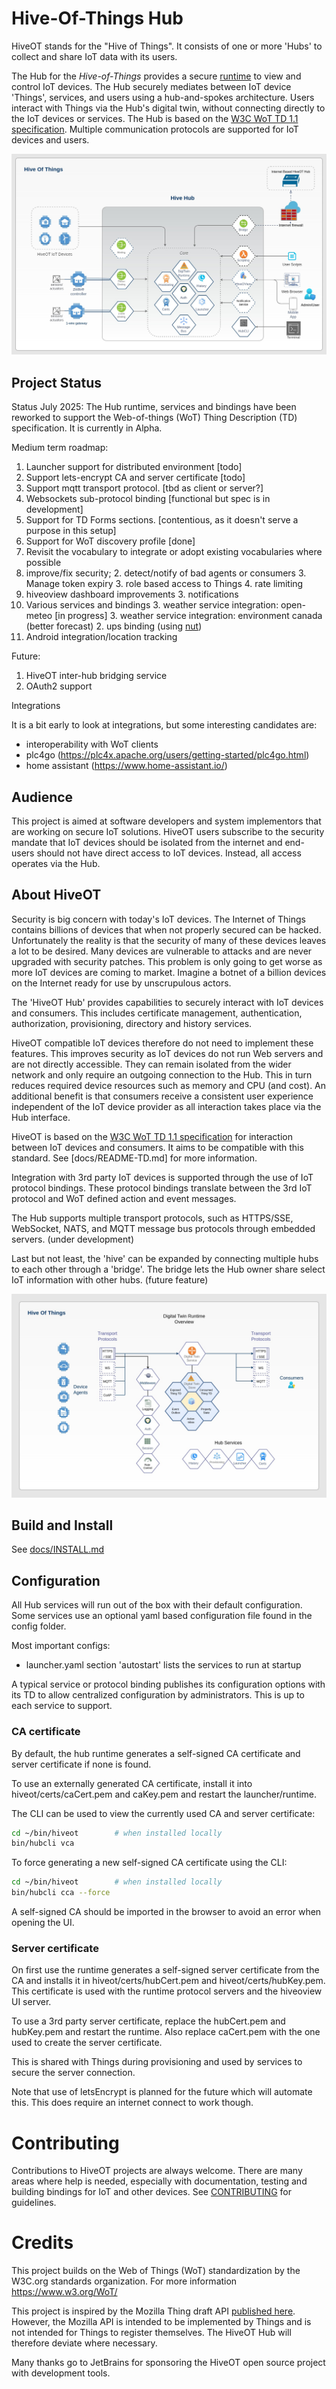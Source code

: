 # Hive-Of-Things Hub

HiveOT stands for the "Hive of Things". It consists of one or more 'Hubs' to collect and share IoT data with its users.

The Hub for the *Hive-of-Things* provides a secure [runtime](runtime/README-runtime.md) to view and control IoT devices. The Hub securely mediates between IoT device 'Things', services, and users using a hub-and-spokes architecture. Users interact with Things via the Hub's digital twin, without connecting directly to the IoT devices or services. The Hub is based on the [W3C WoT TD 1.1 specification](https://www.w3.org/TR/wot-thing-description11/). Multiple communication protocols are supported for IoT devices and users.

![System Overview](docs/hub-overview.jpg)

## Project Status

Status July 2025: The Hub runtime, services and bindings have been reworked to support the Web-of-things (WoT) Thing Description (TD) specification. It is currently in Alpha.  

Medium term roadmap:
1. Launcher support for distributed environment [todo]
1. Support lets-encrypt CA and server certificate [todo]
2. Support mqtt transport protocol. [tbd as client or server?]
1. Websockets sub-protocol binding [functional but spec is in development]
1. Support for TD Forms sections. [contentious, as it doesn't serve a purpose in this setup]
1. Support for WoT discovery profile [done]
1. Revisit the vocabulary to integrate or adopt existing vocabularies where possible
1. improve/fix security;
   2. detect/notify of bad agents or consumers
   3. Manage token expiry
   3. role based access to Things
   4. rate limiting
2. hiveoview dashboard improvements
   3. notifications
3. Various services and bindings
   3. weather service integration: open-meteo [in progress]
   3. weather service integration: environment canada  (better forecast)
   2. ups binding (using [nut](https://networkupstools.org/))
4. Android integration/location tracking

Future:
1. HiveOT inter-hub bridging service
2. OAuth2 support


Integrations

It is a bit early to look at integrations, but some interesting candidates are:
* interoperability with WoT clients
* plc4go (https://plc4x.apache.org/users/getting-started/plc4go.html)
* home assistant (https://www.home-assistant.io/)

## Audience

This project is aimed at software developers and system implementors that are working on secure IoT solutions. HiveOT users subscribe to the security mandate that IoT devices should be isolated from the internet and end-users should not have direct access to IoT devices. Instead, all access operates via the Hub.

## About HiveOT

Security is big concern with today's IoT devices. The Internet of Things contains billions of devices that when not properly secured can be hacked. Unfortunately the reality is that the security of many of these devices leaves a lot to be desired. Many devices are vulnerable to attacks and are never upgraded with security patches. This problem is only going to get worse as more IoT devices are coming to market. Imagine a botnet of a billion devices on the Internet ready for use by unscrupulous actors.

The 'HiveOT Hub' provides capabilities to securely interact with IoT devices and consumers. This includes certificate management, authentication, authorization, provisioning, directory and history services.

HiveOT compatible IoT devices therefore do not need to implement these features. This improves security as IoT devices do not run Web servers and are not directly accessible. They can remain isolated from the wider network and only require an outgoing connection to the Hub. This in turn reduces required device resources such as memory and CPU (and cost). An additional benefit is that consumers receive a consistent user experience independent of the IoT device provider as all interaction takes place via the Hub interface.

HiveOT is based on the [W3C WoT TD 1.1 specification](https://www.w3.org/TR/wot-thing-description11/) for interaction between IoT devices and consumers. It aims to be compatible with this standard. See [docs/README-TD.md] for more information.

Integration with 3rd party IoT devices is supported through the use of IoT protocol bindings. These protocol bindings translate between the 3rd IoT protocol and WoT defined action and event messages.

The Hub supports multiple transport protocols, such as HTTPS/SSE, WebSocket, NATS, and MQTT message bus protocols through embedded servers. (under development)

Last but not least, the 'hive' can be expanded by connecting multiple hubs to each other through a 'bridge'. The bridge lets the Hub owner share select IoT information with other hubs. (future feature)

![Digital Twin Runtime Overview](docs/digitwin-overview.jpg)

## Build and Install

See [docs/INSTALL.md](docs/INSTALL.md)

## Configuration

All Hub services will run out of the box with their default configuration. Some services use an optional yaml based configuration file found in the config folder. 

Most important configs:
* launcher.yaml  section 'autostart' lists the services to run at startup

A typical service or protocol binding publishes its configuration options with its TD to allow centralized configuration by administrators. This is up to each service to support.  

### CA certificate

By default, the hub runtime generates a self-signed CA certificate and server certificate if none is found.

To use an externally generated CA certificate, install it into hiveot/certs/caCert.pem and caKey.pem and restart the launcher/runtime.

The CLI can be used to view the currently used CA and server certificate:

```sh
cd ~/bin/hiveot        # when installed locally
bin/hubcli vca    
```

To force generating a new self-signed CA certificate using the CLI:

```sh
cd ~/bin/hiveot        # when installed locally
bin/hubcli cca --force
```

A self-signed CA should be imported in the browser to avoid an error when opening the UI.

### Server certificate

On first use the runtime generates a self-signed server certificate from the CA and installs it in hiveot/certs/hubCert.pem and hiveot/certs/hubKey.pem. This certificate is used with the runtime protocol servers and the hiveoview UI server.

To use a 3rd party server certificate, replace the hubCert.pem and hubKey.pem and restart the runtime. Also replace caCert.pem with the one used to create the server certificate. 

This is shared with Things during provisioning and used by services to secure the server connection.  

Note that use of letsEncrypt is planned for the future which will automate this. This does require an internet connect to work though.


# Contributing

Contributions to HiveOT projects are always welcome. There are many areas where help is needed, especially with documentation, testing and building bindings for IoT and other devices. See [CONTRIBUTING](CONTRIBUTING.md) for guidelines.

# Credits

This project builds on the Web of Things (WoT) standardization by the W3C.org standards organization. For more information https://www.w3.org/WoT/

This project is inspired by the Mozilla Thing draft API [published here](https://iot.mozilla.org/wot/#web-thing-description). However, the Mozilla API is intended to be implemented by Things and is not intended for Things to register themselves. The HiveOT Hub will therefore deviate where necessary.

Many thanks go to JetBrains for sponsoring the HiveOT open source project with development tools.  
